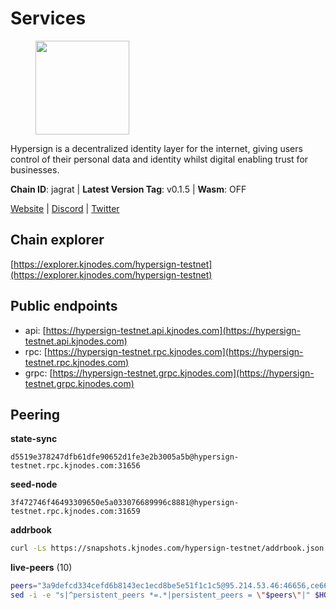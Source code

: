 # Services

<figure><img src="https://raw.githubusercontent.com/kj89/testnet_manuals/main/pingpub/logos/hypersign.png" width="150" alt=""><figcaption></figcaption></figure>

Hypersign is a decentralized identity layer for the internet, giving  users control of their personal data and identity whilst digital  enabling trust for businesses.

**Chain ID**: jagrat | **Latest Version Tag**: v0.1.5 | **Wasm**: OFF

[Website](https://hypersign.id) | [Discord](https://discord.gg/DmuUjMrHVw) | [Twitter](https://twitter.com/hypersignchain)


## Chain explorer
[https://explorer.kjnodes.com/hypersign-testnet](https://explorer.kjnodes.com/hypersign-testnet)

## Public endpoints

* api: [https://hypersign-testnet.api.kjnodes.com](https://hypersign-testnet.api.kjnodes.com)
* rpc: [https://hypersign-testnet.rpc.kjnodes.com](https://hypersign-testnet.rpc.kjnodes.com)
* grpc: [https://hypersign-testnet.grpc.kjnodes.com](https://hypersign-testnet.grpc.kjnodes.com)

## Peering

**state-sync**

```text
d5519e378247dfb61dfe90652d1fe3e2b3005a5b@hypersign-testnet.rpc.kjnodes.com:31656
```

**seed-node**

```text
3f472746f46493309650e5a033076689996c8881@hypersign-testnet.rpc.kjnodes.com:31659
```

**addrbook**
```bash
curl -Ls https://snapshots.kjnodes.com/hypersign-testnet/addrbook.json > $HOME/.hid-node/config/addrbook.json
```

**live-peers** (10)
```bash
peers="3a9defcd334cefd6b8143ec1ecd8be5e51f1c1c5@95.214.53.46:46656,ce6686036f6554deb0490103dcc201172e7c3f2f@81.0.220.131:26656,4aa182ce191cd089929544fe0612d33a02a2cde9@46.17.250.145:26656,ec5127072c252f7246fb66f7e7762423a23ff6bd@154.12.228.93:31656,d5519e378247dfb61dfe90652d1fe3e2b3005a5b@65.109.68.190:31656,bd2ae9f1c42183104719f7c44be078bb7d282a61@65.109.92.241:11056,23eff008c88dcc60ef9a71f2fb469c472679c35e@136.243.88.91:5040,cf94099349980f9593a3f0362c85fe7c6eda8b14@8.219.48.59:26656,fbc7ce82f02e24257395dc0310ad2921ea61e199@65.109.92.148:61156,efcb16ec33d8e6233d1068fff679c6fd64bf5802@65.108.225.158:10956"
sed -i -e "s|^persistent_peers *=.*|persistent_peers = \"$peers\"|" $HOME/.hid-node/config/config.toml
```
